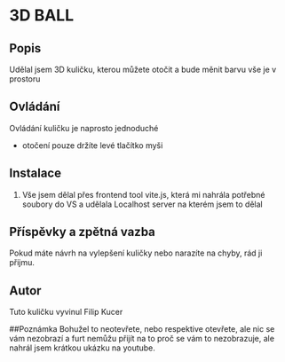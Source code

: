 # 3D BALL 

## Popis
Udělal jsem 3D kuličku, kterou můžete otočit a bude měnit barvu vše je v prostoru

## Ovládání
Ovládání kuličku je naprosto jednoduché

- otočení pouze držíte levé tlačítko myši

## Instalace
1.  Vše jsem dělal přes frontend tool vite.js, která mi nahrála potřebné soubory do VS a udělala Localhost server na kterém jsem to dělal

## Příspěvky a zpětná vazba
Pokud máte návrh na vylepšení kuličky nebo narazíte na chyby, rád ji přijmu.

## Autor
Tuto kuličku vyvinul Filip Kucer

##Poznámka
Bohužel to neotevřete, nebo respektive otevřete, ale nic se vám nezobrazí a furt nemůžu přijít na to proč se vám to nezobrazuje, ale nahrál jsem krátkou ukázku na youtube.

